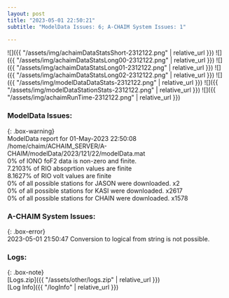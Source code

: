 ```yaml
---
layout: post
title: "2023-05-01 22:50:21"
subtitle: "ModelData Issues: 6; A-CHAIM System Issues: 1"

---
```


![]({{ "/assets/img/achaimDataStatsShort-2312122.png" | relative_url }})
![]({{ "/assets/img/achaimDataStatsLong00-2312122.png" | relative_url }})
![]({{ "/assets/img/achaimDataStatsLong01-2312122.png" | relative_url }})
![]({{ "/assets/img/achaimDataStatsLong02-2312122.png" | relative_url }})
![]({{ "/assets/img/modelDataDataStats-2312122.png" | relative_url }})
![]({{ "/assets/img/modelDataStationStats-2312122.png" | relative_url }})
![]({{ "/assets/img/achaimRunTime-2312122.png" | relative_url }})


### ModelData Issues:  
  
{: .box-warning}  
 ModelData report for 01-May-2023 22:50:08   
 /home/chaim/ACHAIM_SERVER/A-CHAIM/modelData/2023/121/22/modelData.mat   
 0% of IONO foF2 data is non-zero and finite.   
 7.2103% of RIO absoprtion values are finite   
 8.1627% of RIO volt values are finite   
 0% of all possible stations for JASON were downloaded. x2   
 0% of all possible stations for KASI were downloaded. x2617   
 0% of all possible stations for CHAIN were downloaded. x1578   
  
### A-CHAIM System Issues:  
  
{: .box-error}  
2023-05-01 21:50:47 Conversion to logical from string is not possible.  

### Logs:  
  
{: .box-note}  
[Logs.zip]({{ "/assets/other/logs.zip" | relative_url }})  
[Log Info]({{ "/logInfo" | relative_url }})  
